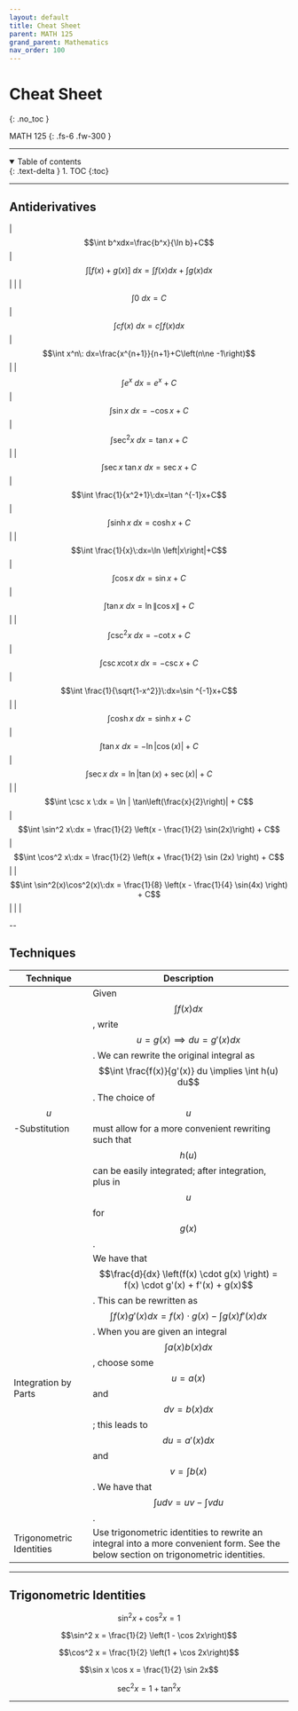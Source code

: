 ```yaml
---
layout: default
title: Cheat Sheet
parent: MATH 125
grand_parent: Mathematics
nav_order: 100
---
```


# Cheat Sheet
{: .no_toc }

MATH 125
{: .fs-6 .fw-300 }

---

<details open markdown="block">
  <summary>
    Table of contents
  </summary>
  {: .text-delta }
1. TOC
{:toc}
</details>

---

## Antiderivatives


| $$\int b^xdx=\frac{b^x}{\ln b}+C$$ | $$\int \left[f\left(x\right)+g\left(x\right)\right]\:dx=\int f\left(x\right)dx+\int g\left(x\right)dx$$ | |
| $$\int 0 \: dx = C$$ | $$\int cf\left(x\right)\: dx=c\int f\left(x\right)dx$$ | $$\int x^n\: dx=\frac{x^{n+1}}{n+1}+C\left(n\ne -1\right)$$ |
| $$\int e^x\: dx=e^x+C$$ | $$\int \sin x\:dx=-\cos x+C$$ | $$\int \sec^2x\:dx=\tan x+C$$ |
| $$\int \sec x\:\tan x\:dx=\sec x+C$$ | $$\int \frac{1}{x^2+1}\:dx=\tan ^{-1}x+C$$ | $$\int \sinh x\:dx=\cosh x+C$$ |
| $$\int \frac{1}{x}\:dx=\ln \left|x\right|+C$$ | $$\int \cos x\:dx=\sin x+C$$ | $$\int \tan x\: dx = \ln \| \cos x \| + C$$ |
| $$\int \csc ^2x\:dx=-\cot x+C$$ | $$\int \csc x\cot x\:dx=-\csc x+C$$ | $$\int \frac{1}{\sqrt{1-x^2}}\:dx=\sin ^{-1}x+C$$ |
| $$\int \cosh x\:dx=\sinh x+C$$ | $$\int \tan x \:dx = -\ln | \cos(x) | + C$$ | $$\int \sec x \:dx = \ln | \tan(x) + \sec(x) | + C$$ |
| $$\int \csc x \:dx = \ln | \tan\left(\frac{x}{2}\right)| + C$$ | $$\int \sin^2 x\:dx = \frac{1}{2} \left(x - \frac{1}{2} \sin(2x)\right) + C$$ | $$\int \cos^2 x\:dx = \frac{1}{2} \left(x + \frac{1}{2} \sin (2x) \right) + C$$ |
| $$\int \sin^2(x)\cos^2(x)\:dx = \frac{1}{8} \left(x - \frac{1}{4} \sin(4x) \right) + C$$ | | |

--

## Techniques

| Technique | Description |
| --- | --- |
| $$u$$-Substitution | Given $$\int f(x) dx$$, write $$u = g(x) \implies du = g'(x) dx$$. We can rewrite the original integral as $$\int \frac{f(x)}{g'(x)} du \implies \int h(u) du$$. The choice of $$u$$ must allow for a more convenient rewriting such that $$h(u)$$ can be easily integrated; after integration, plus in $$u$$ for $$g(x)$$. |
| Integration by Parts | We have that $$\frac{d}{dx} \left(f(x) \cdot g(x) \right) = f(x) \cdot g'(x) + f'(x) + g(x)$$. This can be rewritten as $$\int f(x) g'(x) dx = f(x) \cdot g(x) - \int g(x) f'(x) dx$$. When you are given an integral $$\int a(x) b(x) dx$$, choose some $$u = a(x)$$ and $$dv = b(x) dx$$; this leads to $$du = a'(x) dx$$ and $$v = \int b(x)$$. We have that $$\int u dv = uv - \int v du$$. |
| Trigonometric Identities | Use trigonometric identities to rewrite an integral into a more convenient form.  See the below section on trigonometric identities. |

---

## Trigonometric Identities

$$\sin^2 x + \cos^2 x = 1$$

$$\sin^2 x = \frac{1}{2} \left(1 - \cos 2x\right)$$

$$\cos^2 x = \frac{1}{2} \left(1 + \cos 2x\right)$$

$$\sin x \cos x = \frac{1}{2} \sin 2x$$

$$\sec^2 x = 1 + \tan^2 x$$

---




